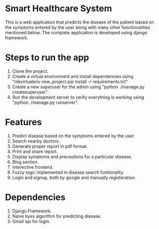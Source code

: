 # Smart Healthcare System
This is a web application that predicts the disease of the patient based on the symptoms entered by the user along with many other functionalities mentioned below. The complete application is developed using django framework.

# Steps to run the app
1. Clone the project.
2. Create a virtual environment and install dependencies using "mkvirtualenv new_project pip install -r requirements.txt"
3. Create a new superuser for the admin using "python ./manage.py createsuperuser".
4. Run the development server to verify everything is working using "python ./manage.py runserver".

# Features
1. Predict disease based on the symptoms entered by the user.
2. Search nearby doctors.
3. Generate proper report in pdf format.
4. Print and share report.
5. Display symptoms and precautions for a particular disease.
6. Blog section.
7. Interective frontend.
8. Fuzzy logic implemented in disease search funtionality.
9. Login and signup, both by google and manually registeration.

# Dependencies
1. Django Framework.
2. Naive byes algorithm for predicting disease.
3. Gmail api for login.

